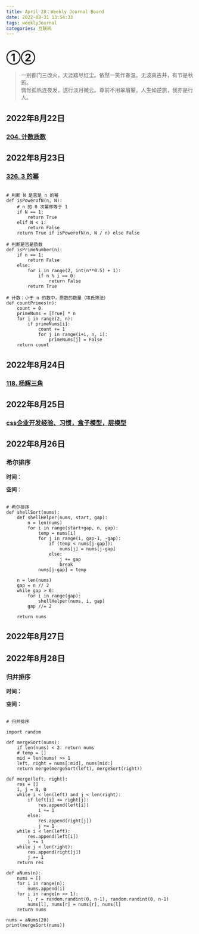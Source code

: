 ```yaml
---
title: April 28：Weekly Journal Board
date: 2022-08-31 13:54:33
tags: weeklyJournal
categories: 互联网
---
```


# ①②

> 一别都门三改火，天涯踏尽红尘。依然一笑作春温。无波真古井，有节是秋筠。\
惆怅孤帆连夜发，送行淡月微云。尊前不用翠眉颦。人生如逆旅，我亦是行人。


## 2022年8月22日

### [204. 计数质数](https://leetcode.cn/problems/count-primes/)

## 2022年8月23日

### [326. 3 的幂](https://leetcode.cn/problems/power-of-three/)

```python3

# 判断 N 是否是 n 的幂
def isPowerofN(n, N):
    # n 的 0 次幂即等于 1
    if N == 1:
        return True
    elif N < 1:
        return False
    return True if isPowerofN(n, N / n) else False
    
# 判断是否是质数
def isPrimeNumber(n):
    if n == 1:
        return False
    else:
        for i in range(2, int(n**0.5) + 1):
            if n % i == 0:
                return False
        return True

# 计数：小于 n 的数中，质数的数量（埃氏筛法）
def countPrimes(n):
    count = 0
    primeNums = [True] * n
    for i in range(2, n):
        if primeNums[i]:
            count += 1
            for j in range(i+i, n, i):
                primeNums[j] = False
    return count

```

## 2022年8月24日

### [118. 杨辉三角](https://leetcode.cn/problems/pascals-triangle/)

## 2022年8月25日

### [css企业开发经验、习惯，盒子模型，层模型](https://www.bilibili.com/video/BV19b411N7Fz?p=9)

## 2022年8月26日

### 希尔排序

**时间**：

**空间**：

```python3

# 希尔排序
def shellSort(nums):
    def shellHelper(nums, start, gap):
        n = len(nums)
        for i in range(start+gap, n, gap):
            temp = nums[i]
            for j in range(i, gap-1, -gap):
                if (temp < nums[j-gap]):
                    nums[j] = nums[j-gap]
                else:
                    j += gap
                    break
            nums[j-gap] = temp

    n = len(nums)
    gap = n // 2
    while gap > 0:
        for i in range(gap):
            shellHelper(nums, i, gap)
        gap //= 2

    return nums

```

## 2022年8月27日



## 2022年8月28日

### 归并排序

**时间：**

**空间：**

```python3

# 归并排序

import random

def mergeSort(nums):
    if len(nums) < 2: return nums
    # temp = []
    mid = len(nums) >> 1
    left, right = nums[:mid], nums[mid:]
    return merge(mergeSort(left), mergeSort(right))

def merge(left, right):
    res = []
    i, j = 0, 0
    while i < len(left) and j < len(right):
        if left[i] <= right[j]:
            res.append(left[i])
            i += 1
        else:
            res.append(right[j])
            j += 1
    while i < len(left):
        res.append(left[i])
        i += 1
    while j < len(right):
        res.append(right[j])
        j += 1
    return res

def aNums(n):
    nums = []
    for i in range(n):
        nums.append(i)
    for i in range(n >> 1):
        l, r = random.randint(0, n-1), random.randint(0, n-1)
        nums[l], nums[r] = nums[r], nums[l]
    return nums

nums = aNums(20)
print(mergeSort(nums))

```